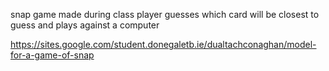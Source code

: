 snap game made during class player guesses which card will be closest to guess and plays against a computer

https://sites.google.com/student.donegaletb.ie/dualtachconaghan/model-for-a-game-of-snap
